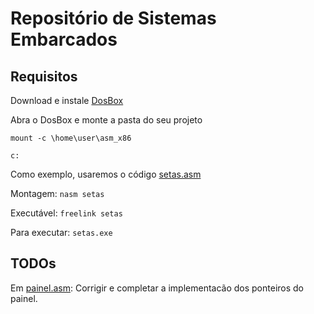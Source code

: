 # Repositório de Sistemas Embarcados

## Requisitos

Download e instale [DosBox](https://www.dosbox.com/)

Abra o DosBox e monte a pasta do seu projeto

`mount -c \home\user\asm_x86`

`c:`

Como exemplo, usaremos o código [setas.asm](../setas.asm)

Montagem: `nasm setas`

Executável: `freelink setas`

Para executar: `setas.exe`

## TODOs

Em [painel.asm](../painel.asm): Corrigir e completar a implementacão dos ponteiros do painel.